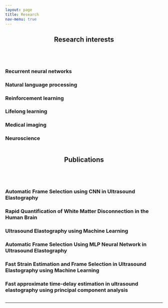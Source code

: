 ```yaml
---
layout: page
title: Research
nav-menu: true
---
```


<!-- Main -->
<div id="main" class="alt">

<!-- One -->
<section id="one">
	<div class="inner">
		<header class="major">
			<h1>Research interests</h1>
		</header>

<!-- Content -->
<div class="column">
	<div class="6u 10u$(small)">
		<h3>Recurrent neural networks</h3>
	</div>
	<div class="6u$ 10u$(small)">
		<h3>Natural language processing</h3>
	</div>
	<!-- Break -->
	<div class="4u 10u$(medium)">
		<h3>Reinforcement learning</h3>
	</div>
	<div class="4u 10u$(medium)">
		<h3>Lifelong learning</h3>
	</div>
	<div class="4u$ 10u$(medium)">
		<h3>Medical imaging</h3>
	</div>
	<div class="6u$ 10u$(small)">
		<h3>Neuroscience</h3>
	</div>
</div>
		<header class="major">
			<h1>Publications</h1>
		</header>
<!-- Content -->
<div class="column">
	<div class="6u 10u$(small)">
		<h3>Automatic Frame Selection using CNN in Ultrasound Elastography</h3>
	</div>
	<div class="6u$ 10u$(small)">
		<h3>Rapid Quantification of White Matter Disconnection in the Human Brain</h3>
	</div>
	<!-- Break -->
	<div class="4u 10u$(medium)">
		<h3>Ultrasound Elastography using Machine Learning</h3>
	</div>
	<div class="4u 10u$(medium)">
		<h3>Automatic Frame Selection Using MLP Neural Network in Ultrasound Elastography</h3>
	</div>
	<div class="4u$ 10u$(medium)">
		<h3>Fast Strain Estimation and Frame Selection in Ultrasound Elastography using Machine Learning</h3>
	</div>
	<div class="6u$ 10u$(small)">
		<h3>Fast approximate time-delay estimation in ultrasound elastography using principal component analysis</h3>
	</div>
</div>
<hr class="major" />


<!-- Text stuff -->


</div>
</section>

</div>
